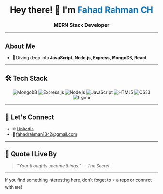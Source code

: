 
<h1 align="center">Hey there! 👋 I'm <span style="color:#0e75b6;">Fahad Rahman CH</span></h1>
<h3 align="center"> MERN Stack Developer</h3>

---

##  About Me

- 🧠 Diving deep into **JavaScript, Node.js, Express, MongoDB, React**


---

## 🛠️ Tech Stack

<div align="center">

![MongoDB](https://img.shields.io/badge/-MongoDB-4EA94B?style=for-the-badge&logo=mongodb&logoColor=white)
![Express.js](https://img.shields.io/badge/-Express.js-000000?style=for-the-badge&logo=express&logoColor=white)
![Node.js](https://img.shields.io/badge/-Node.js-339933?style=for-the-badge&logo=node.js&logoColor=white)
![JavaScript](https://img.shields.io/badge/-JavaScript-F7DF1E?style=for-the-badge&logo=javascript&logoColor=black)
![HTML5](https://img.shields.io/badge/-HTML5-E34F26?style=for-the-badge&logo=html5&logoColor=white)
![CSS3](https://img.shields.io/badge/-CSS3-1572B6?style=for-the-badge&logo=css3&logoColor=white)
![Figma](https://img.shields.io/badge/-Figma-F24E1E?style=for-the-badge&logo=figma&logoColor=white)

</div>

---

## 🤝 Let's Connect

- 🌐 [LinkedIn](https://www.linkedin.com/in/fahad-rahman-ch-225195317/)
- 📧 fahadrahman1342@gmail.com

---

## 🧠 Quote I Live By
> _"Your thoughts become things."_ — *The Secret*

---

If you find something interesting here, don't forget to ⭐ a repo or connect with me!
